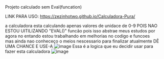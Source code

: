 Projeto calculado sem Eval(funcation)

LINK PARA USO: https://zezinhotwo.github.io/Calculadora-Pura/

a calculadora esta calculando apenas valores de unidace de 0-9 POIS NAO ESTOU UITILIZANDO "EVAL()" funcão pois isso abstrae meus estudos por agora
no entando estou trabalhando em melhorias no codigo e funcoes
mas ainda nao conheceço o meios nescessario para finalizar 
atualmente DÊ UMA CHANCE E USE-A
![image](https://github.com/user-attachments/assets/6c3f898a-58f4-4175-907d-72af41501409)
Essa é a logica que eu decidir usar para fazer esta calculadora 
![image](https://github.com/user-attachments/assets/4abd088a-05c4-4ddc-ae56-408464506fa9)


